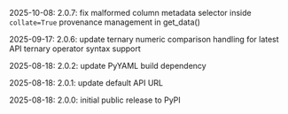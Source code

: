 2025-10-08: 2.0.7: fix malformed column metadata selector inside `collate=True` provenance management in get\_data()

2025-09-17: 2.0.6: update ternary numeric comparison handling for latest API ternary operator syntax support

2025-08-18: 2.0.2: update PyYAML build dependency

2025-08-18: 2.0.1: update default API URL

2025-08-18: 2.0.0: initial public release to PyPI
